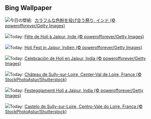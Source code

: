 ## Bing Wallpaper
![](https://www.bing.com/th?id=OHR.HoliColors_JA-JP6070846521_UHD.jpg&w=1000)今日の壁紙: &nbsp;[カラフルな色粉を投げ合う祭り, インド (© powerofforever/Getty Images)](https://www.bing.com/th?id=OHR.HoliColors_JA-JP6070846521_UHD.jpg)
<br><br/>
![](https://www.bing.com/th?id=OHR.HoliColors_FR-FR7464966633_UHD.jpg&w=1000)Today: [Fête de Holi à Jaipur, Inde (© powerofforever/Getty Images)](https://www.bing.com/th?id=OHR.HoliColors_FR-FR7464966633_UHD.jpg)
<br><br/>
![](https://www.bing.com/th?id=OHR.HoliColors_DE-DE3912998647_UHD.jpg&w=1000)Today: [Holi Fest in Jaipur, Indien (© powerofforever/Getty Images)](https://www.bing.com/th?id=OHR.HoliColors_DE-DE3912998647_UHD.jpg)
<br><br/>
![](https://www.bing.com/th?id=OHR.HoliColors_ES-ES7622213300_UHD.jpg&w=1000)Today: [Celebración de Holi en Jaipur, India (© powerofforever/Getty Images)](https://www.bing.com/th?id=OHR.HoliColors_ES-ES7622213300_UHD.jpg)
<br><br/>
![](https://www.bing.com/th?id=OHR.ChateauLoire_EN-GB1678598719_UHD.jpg&w=1000)Today: [Château de Sully-sur-Loire, Center-Val de Loire, France (© StockPhotoAstur/Shutterstock)](https://www.bing.com/th?id=OHR.ChateauLoire_EN-GB1678598719_UHD.jpg)
<br><br/>
![](https://www.bing.com/th?id=OHR.HoliColors_IT-IT0107913945_UHD.jpg&w=1000)Today: [Festeggiamenti Holi a Jaipur, India (© powerofforever/Getty Images)](https://www.bing.com/th?id=OHR.HoliColors_IT-IT0107913945_UHD.jpg)
<br><br/>
![](https://www.bing.com/th?id=OHR.ChateauLoire_PT-BR8314992777_UHD.jpg&w=1000)Today: [Castelo de Sully-sur-Loire, Centro-Vale do Loire, França (© StockPhotoAstur/Shutterstock)](https://www.bing.com/th?id=OHR.ChateauLoire_PT-BR8314992777_UHD.jpg)
<br><br/>

